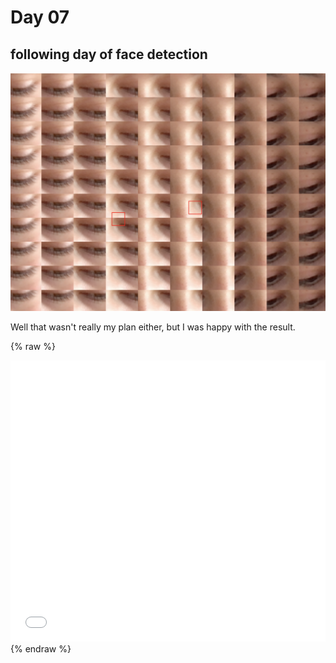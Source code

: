 # Day 07

## following day of face detection

![Example Image](content/day07/Bild1.jpg)


Well that wasn't really my plan either, but I was happy with the result. 


{% raw %}
<iframe src="content/day07/01/embed.html" width="100%" height="450" frameborder="no"></iframe>
{% endraw %}